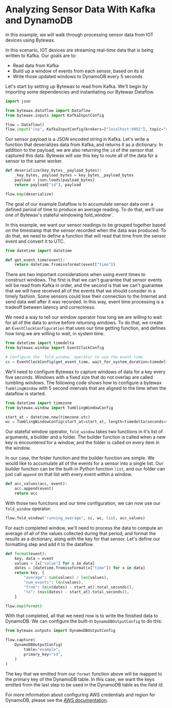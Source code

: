 Analyzing Sensor Data With Kafka and DynamoDB
================================================

In this example, we will walk through processing sensor data from IOT devices using Bytewax.

In this scenario, IOT devices are streaming real-time data that is being written to Kafka. Our goals are to:
* Read data from Kafka
* Build up a window of events from each sensor, based on its id
* Write those updated windows to DynamoDB every 5 seconds

Let's start by setting up Bytewax to read from Kafka. We'll begin by importing some dependencies and instantiating our Bytewax Dataflow.

``` python
import json

from bytewax.dataflow import Dataflow
from bytewax.inputs import KafkaInputConfig

flow = Dataflow()
flow.input("inp", KafkaInputConfig(brokers=["localhost:9092"], topic="sensor_topic"))
```

Our sensor payload is a JSON encoded string in Kafka. Let's write a function that deserializes data from Kafka, and returns it as a dictionary. In addition to the payload, we are also returning the `id` of the sensor that captured this data. Bytewax will use this key to route all of the data for a sensor to the same worker.

``` python
def deserialize(key_bytes__payload_bytes):
    _key_bytes, payload_bytes = key_bytes__payload_bytes
    payload = json.loads(payload_bytes)
    return payload["id"], payload

flow.map(deserialize)
```

The goal of our example Dataflow is to accumulate sensor data over a defined period of time to produce an average reading. To do that, we'll use one of Bytewax's stateful windowing fold_window`.

In this example, we want our sensor readings to be grouped together based on the timestamp that the sensor recorded when the data was produced. To do that, we need to define a function that will read that time from the sensor event and convert it to UTC.

``` python
from datetime import datetime

def get_event_time(event):
    return datetime.fromisoformat(event["time"])
```

There are two important considerations when using event times to construct windows. The first is that we can't guarantee that sensor events will be read from Kafka in order, and the second is that we can't guarantee that we will have received all of the events that we should consider in a timely fashion. Some sensors could lose their connection to the Internet and send data well after it was recorded. In this way, event time processing is a tradeoff between latency and correctness.

We need a way to tell our window operator how long we are willing to wait for all of the data to arrive before returning windows. To do that, we create an `EventClockConfiguration` that uses our time getting function, and defines how long we are willing to wait, in system time.

``` python
from datetime import timedelta
from bytewax.window import EventClockConfig

# Configure the `fold_window` operator to use the event time.
cc = EventClockConfig(get_event_time, wait_for_system_duration=timedelta(seconds=10))
```

We'll need to configure Bytewax to capture windows of data for a key every five seconds. Windows with a fixed size that do not overlap are called tumbling windows. The following code shows how to configure a bytewax `TumblingWindow` with 5 second intervals that are aligned to the time when the dataflow is started.

``` python
from datetime import timezone
from bytewax.window import TumblingWindowConfig

start_at = datetime.now(timezone.utc)
wc = TumblingWindowConfig(start_at=start_at, length=timedelta(seconds=5))
```

Our stateful window operator, `fold_window` takes two functions in it's list of arguments, a builder and a folder. The builder function is called when a new key is encountered for a window, and the folder is called on every item in the window.

In our case, the folder function and the builder function are simple. We would like to accumulate all of the events for a sensor into a single list. Our builder function can be the built-in Python function `list`, and our folder can just call `append` on that list with every event within a window.

``` python
def acc_values(acc, event):
    acc.append(event)
    return acc
```

With those two functions and our time configuration, we can now use our `fold_window` operator:

``` python
flow.fold_window("running_average", cc, wc, list, acc_values)
```

For each completed window, we'll need to process the data to compute an average of all of the values collected during that period, and format the results as a dictionary, along with the key for that sensor. Let's define our formatting step and add it to the dataflow.

``` python
def format(event):
    key, data = event
    values = [x["value"] for x in data]
    dates = [datetime.fromisoformat(x["time"]) for x in data]
    return key, {
        "average": sum(values) / len(values),
        "num_events": len(values),
        "from": (min(dates) - start_at).total_seconds(),
        "to": (max(dates) - start_at).total_seconds(),
    }

flow.map(format)
```

With that completed, all that we need now is to write the finished data to DynamoDB. We can configure the built-in `DynamoDBOutputConfig` to do this:

``` python
from bytewax.outputs import DynamoDBOutputConfig

flow.capture(
    DynamoDBOutputConfig(
        table="example",
        primary_key="id",
    )
)
```

The key that we emitted from our `format` function above will be mapped to the primary key of the DynamoDB table. In this case, we want the keys emitted from the last step to be used in the DynamoDB table as the field *id*.

For more information about configuring AWS credentials and region for DynamoDB, please see the [AWS documentation](https://docs.aws.amazon.com/sdk-for-rust/latest/dg/credentials.html).
